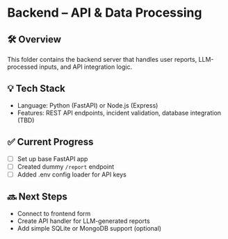 # Backend – API & Data Processing

## 🛠️ Overview
This folder contains the backend server that handles user reports, LLM-processed inputs, and API integration logic.

## 💡 Tech Stack
- Language: Python (FastAPI) or Node.js (Express)
- Features: REST API endpoints, incident validation, database integration (TBD)

## ✅ Current Progress
- [ ] Set up base FastAPI app
- [ ] Created dummy `/report` endpoint
- [ ] Added .env config loader for API keys

## 🔜 Next Steps
- Connect to frontend form
- Create API handler for LLM-generated reports
- Add simple SQLite or MongoDB support (optional)
